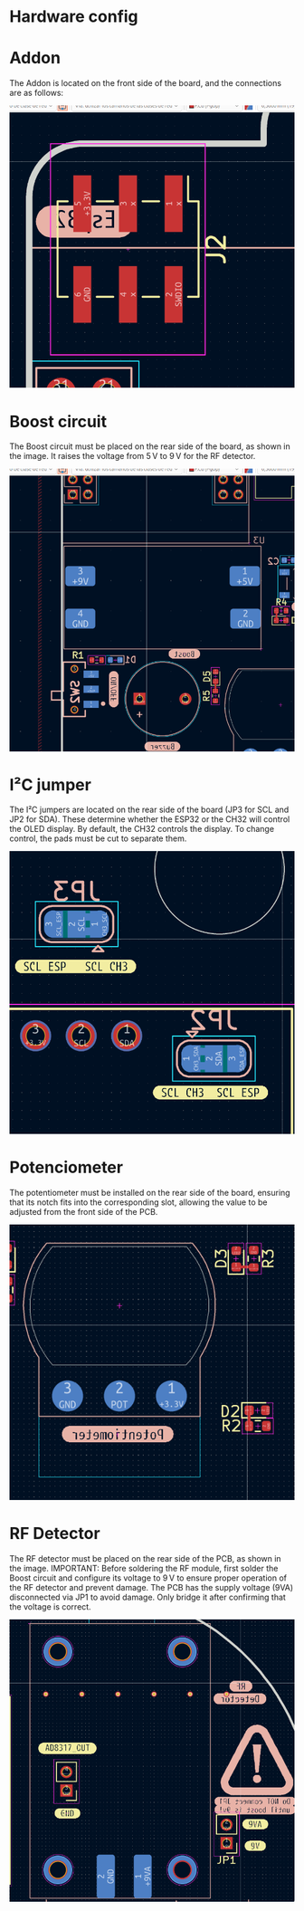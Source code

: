 
# Hardware config 

# Addon 

The Addon is located on the front side of the board, and the connections are as follows:

![](hardware/badge-44con-2025/IMAGES/addon.png)

# Boost circuit
The Boost circuit must be placed on the rear side of the board, as shown in the image. It raises the voltage from 5 V to 9 V for the RF detector.

![](hardware/badge-44con-2025/IMAGES/boost.png)

# I²C jumper 
The I²C jumpers are located on the rear side of the board (JP3 for SCL and JP2 for SDA). These determine whether the ESP32 or the CH32 will control the OLED display. By default, the CH32 controls the display. To change control, the pads must be cut to separate them.

![](hardware/badge-44con-2025/IMAGES/i2c.png)

# Potenciometer 
The potentiometer must be installed on the rear side of the board, ensuring that its notch fits into the corresponding slot, allowing the value to be adjusted from the front side of the PCB.

![](hardware/badge-44con-2025/IMAGES/pot.png)

# RF Detector 
The RF detector must be placed on the rear side of the PCB, as shown in the image. IMPORTANT: Before soldering the RF module, first solder the Boost circuit and configure its voltage to 9 V to ensure proper operation of the RF detector and prevent damage. The PCB has the supply voltage (9VA) disconnected via JP1 to avoid damage. Only bridge it after confirming that the voltage is correct.

![](hardware/badge-44con-2025/IMAGES/rf_detector.png)
